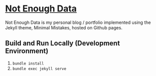# [Not Enough Data](https://k-chuang.github.io)
Not Enough Data is my personal blog / portfolio implemented using the Jekyll theme, Minimal Mistakes, hosted on Github pages.

## Build and Run Locally (Development Environment)
1. `bundle install`
2. `bundle exec jekyll serve`
